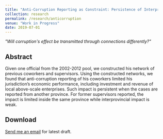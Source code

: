 ```yaml
---
title: "Anti-Corruption Reporting as Constraint: Persistence of Interprovincial Impact"
collection: research
permalink: /research/anticorruption
venue: "Work in Progress"
date: 2019-07-01
---
```


*"Will corruption's effect be transmitted through connections differently?"*

Abstract
------
Given one official from the 2002-2012 pool, we constructed his network of previous coworkers and supervisors. Using the constructed networks, we found that anti-corruption reporting of his coworkers limited his jurisdiction’s economic performance, including investment and revenue of local above-scale enterprises. Such impact is persistent when the cases are reported from another province. For former supervisors reported, the impact is limited inside the same province while interprovincial impact is weak.

Download
------
[Send me an email](hao.hu@cemfi.edu.es) for latest draft.

